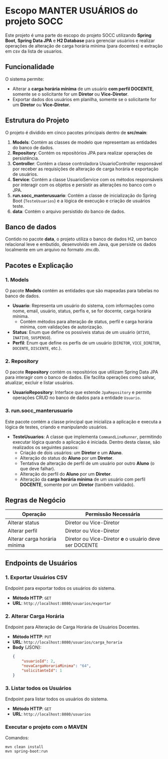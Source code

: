 # Escopo MANTER USUÁRIOS do projeto SOCC

Este projeto é uma parte do escopo do projeto SOCC utilizando **Spring Boot**, **Spring Data JPA** e **H2 Database** para gerenciar usuários e realizar operações de alteração de carga horária mínima (para docentes) e extração em csv da lista de usuarios.

## Funcionalidade

O sistema permite:
- Alterar a **carga horária mínima** de um usuário **com perfil DOCENTE**, somente se o solicitante for um **Diretor** ou **Vice-Diretor**.
- Exportar dados dos usuários em planilha, somente se o solicitante for um **Diretor** ou **Vice-Diretor**.

## Estrutura do Projeto

O projeto é dividido em cinco pacotes principais dentro de **src/main**:

1. **Models**: Contém as classes de modelo que representam as entidades do banco de dados.
2. **Repository**: Contém os repositórios JPA para realizar operações de persistência.
3. **Controller**: Contém a classe controladora UsuarioController responsável por receber as requisições de alteração de carga horária e exportação de usuários.
4. **Service**: Contém a classe UsuarioService com os métodos responsáveis por interagir com os objetos e persistir as alterações no banco com o JPA.
5. **run.socc_manterusuario**: Contém a classe de inicialização do Spring Boot (`TesteUsuarios`) e a lógica de execução e criação de usuários teste.
6. **data**: Contém o arquivo persistido do banco de dados.

## Banco de dados
Contido no pacote **data**, o projeto utiliza o banco de dados H2, um banco relacional leve e embutido, desenvolvido em Java, que persiste os dados localmente em um arquivo no formato .mv.db.

## Pacotes e Explicação

### 1. **Models**
O pacote **Models** contém as entidades que são mapeadas para tabelas no banco de dados.

- **Usuario**: Representa um usuário do sistema, com informações como nome, email, usuário, status, perfis e, se for docente, carga horária mínima.
  - Contém métodos para alteração de status, perfil e carga horária mínima, com validações de autorização.
- **Status**: Enum que define os possíveis status de um usuário (`ATIVO`, `INATIVO`, `SUSPENSO`).
- **Perfil**: Enum que define os perfis de um usuário (`DIRETOR`, `VICE_DIRETOR`, `DOCENTE`, `DISCENTE`, etc.).

### 2. **Repository**
O pacote **Repository** contém os repositórios que utilizam Spring Data JPA para interagir com o banco de dados. Ele facilita operações como salvar, atualizar, excluir e listar usuários.

- **UsuarioRepository**: Interface que estende `JpaRepository` e permite operações CRUD no banco de dados para a entidade `Usuario`.

### 3. **run.socc_manterusuario**
Este pacote contém a classe principal que inicializa a aplicação e executa a lógica de testes, criando e manipulando usuários.

- **TesteUsuarios**: A classe que implementa `CommandLineRunner`, permitindo executar lógica quando a aplicação é iniciada. Dentro desta classe, são realizados os seguintes passos:
  - Criação de dois usuários: um **Diretor** e um **Aluno**.
  - Alteração do status do **Aluno** por um **Diretor**.
  - Tentativa de alteração de perfil de um usuário por outro **Aluno** (o que deve falhar).
  - Alteração do perfil do **Aluno** por um **Diretor**.
  - Alteração da **carga horária mínima** de um usuário com perfil **DOCENTE**, somente por um **Diretor** (também validado).

## Regras de Negócio

| Operação                       | Permissão Necessária              |
|-------------------------------|-----------------------------------|
| Alterar status                | Diretor ou Vice-Diretor           |
| Alterar perfil                | Diretor ou Vice-Diretor           |
| Alterar carga horária mínima  | Diretor ou Vice-Diretor **e** o usuário deve ser DOCENTE |

## Endpoints de Usuários

### 1. **Exportar Usuários CSV**
Endpoint para exportar todos os usuários do sistema.

- **Método HTTP**: `GET`
- **URL**: `http://localhost:8080/usuarios/exportar`

### 2. **Alterar Carga Horária**
Endpoint para Alteração de Carga Horária de Usuários Docentes.

- **Método HTTP**: `PUT`
- **URL**: `http://localhost:8080/usuarios/carga_horaria`
- **Body** (JSON):
  ```json
  {
      "usuarioId": 2,
      "novaCargaHorariaMinima": "64",
      "solicitanteId": 1
  }
  ```

### 3. **Listar todos os Usuários**
Endpoint para listar todos os usuários do sistema.

- **Método HTTP**: `GET`
- **URL**: `http://localhost:8080/usuarios`

  
### Executar o projeto com o MAVEN
Comandos:
```
mvn clean install
mvn spring-boot:run
```
